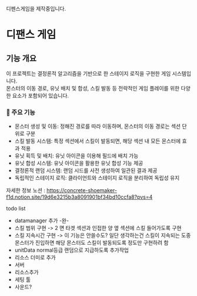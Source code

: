디펜스게임을 제작중입니다.

# 디팬스 게임

## 기능 개요

이 프로젝트는 결정론적 알고리즘을 기반으로 한 스테이지 로직을 구현한 게임 시스템입니다.  
몬스터의 이동 경로, 유닛 배치 및 합성, 스킬 발동 등 전략적인 게임 플레이를 위한 다양한 요소가 포함되어 있습니다.  

### 🔹 주요 기능
- 몬스터 생성 및 이동: 정해진 경로를 따라 이동하며, 몬스터의 이동 경로는 섹션 단위로 구분  
- 스킬 발동 시스템: 특정 섹션에서 스킬이 발동되면, 해당 섹션 내 모든 몬스터에 효과 적용  
- 유닛 획득 및 배치: 유닛 아이콘을 이용해 필드에 배치 가능  
- 유닛 합성 시스템: 유닛 아이콘을 활용한 유닛 합성 기능 제공  
- 결정론적 랜덤 시스템: 랜덤 시드를 사전 생성하여 일관된 결과 제공  
- 독립적인 스테이지 로직: 클라이언트와 스테이지 로직을 분리하여 독립성 유지  

자세한 정보 노션 :
https://concrete-shoemaker-f1d.notion.site/19d6e3215b3a8091901bf34bd10ccfa8?pvs=4

todo list

- datamanager 추가 -완-
- 스킬 범위 구현 -> 2 면 타겟 섹션과 인접한 양 옆 섹션에 스킬 들어가도록 구현
- 스킬 지속시간 구현 -> 이 기능은 안쓸수도? 일단 생각하는건 스킬이 지속되는 도중 몬스터가 진입하면 해당 몬스터도 스킬이 발동되도록 정도만 구현하려 함
- unitData normal등급 랜덤으로 지급하도록 추가작업
- 리소스 더미로 추가
- 서버 
- 리소스추가
- 세팅 툴
- 사운드?
